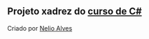 ## Projeto xadrez do [curso de C#](https://www.udemy.com/course/programacao-orientada-a-objetos-csharp/)


Criado por [Nelio Alves](https://www.udemy.com/user/nelio-alves/)
